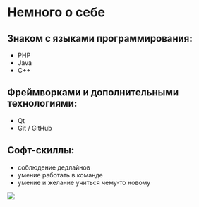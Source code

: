 # Немного о себе

## Знаком с языками программирования:
- PHP
- Java
- C++

## Фреймворками и дополнительными технологиями:
- Qt
- Git / GitHub

## Софт-скиллы:
- соблюдение дедлайнов
- умение работать в команде
- умение и желание учиться чему-то новому

![](https://vk.com/orenxerox?z=photo116646793_457240454%2Fphoto_feed116646793)